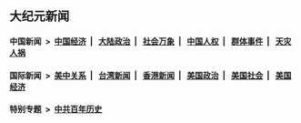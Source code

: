 ## 大纪元新闻

#### 中国新闻 &nbsp;>&nbsp; [中国经济](indexes/ncid283/README.md?01150445) &nbsp;| &nbsp; [大陆政治](indexes/ncid277/README.md?01150445) &nbsp;| &nbsp; [社会万象](indexes/ncid282/README.md?01150445) &nbsp;| &nbsp; [中国人权](indexes/ncid278/README.md?01150445) &nbsp;| &nbsp; [群体事件](indexes/ncid279/README.md?01150445) &nbsp;| &nbsp; [天灾人祸](indexes/ncid280/README.md?01150445)

#### 国际新闻 &nbsp;>&nbsp; [美中关系](indexes/nf1412576/README.md?01150445) &nbsp;| &nbsp; [台湾新闻](indexes/ncid1349361/README.md?01150445) &nbsp;| &nbsp; [香港新闻](indexes/ncid1349362/README.md?01150445) &nbsp;| &nbsp; [美国政治](indexes/ncid1078159/README.md?01150445) &nbsp;| &nbsp; [美国社会](indexes/ncid1078160/README.md?01150445) &nbsp;| &nbsp; [美国经济](indexes/ncid1078158/README.md?01150445)

#### 特别专题 &nbsp;>&nbsp; [中共百年历史](https://github.com/epoch-news/epoch-special/blob/master/README.md?01150445)  
